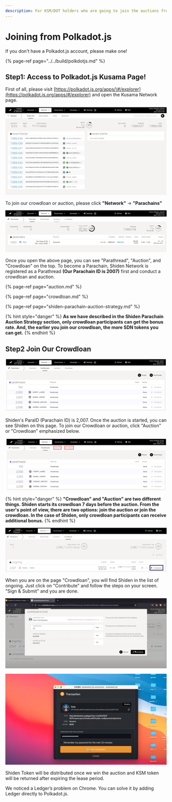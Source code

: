 ```yaml
---
description: For KSM/DOT holders who are going to join the auctions from Polkadot.js
---
```


# Joining from Polkadot.js

If you don't have a Polkadot.js account, please make one!

{% page-ref page="../../build/polkdotjs.md" %}

## Step1: Access to Polkadot.js Kusama Page!

First of all, please visit [https://polkadot.js.org/apps/\#/explorer](https://polkadot.js.org/apps/#/explorer) and open the Kusama Network page. 

![](../../.gitbook/assets/screen-shot-2021-05-29-at-0.35.30.png)

To join our crowdloan or auction, please click **"Network"** → **"Parachains"**

![](../../.gitbook/assets/screen-shot-2021-05-29-at-0.36.48.png)

Once you open the above page, you can see "Parathread",  "Auction", and  "Crowdloan" on the  top. To become a Parachain, Shiden Network is registered as a Parathread **\(Our Parachain ID is 2007\)** first and conduct a crowdloan and auction. 

{% page-ref page="auction.md" %}

{% page-ref page="crowdloan.md" %}

{% page-ref page="shiden-parachain-auction-strategy.md" %}

{% hint style="danger" %}
**As we have described in the Shiden Parachain Auction Strategy section, only crowdloan participants can get the bonus rate. And, the earlier you join our crowdloan, the more SDN tokens you can get.**
{% endhint %}

## Step2 Join Our Crowdloan

![](../../.gitbook/assets/screen-shot-2021-06-01-at-11.18.59.png)

Shiden's ParaID  \(Parachain ID\) is 2,007. Once the auction is started, you can see Shiden on this page. To join our Crowdloan or auction,  click "Auction" or "Crowdloan" emphasized below.

![](../../.gitbook/assets/screen-shot-2021-06-01-at-11.26.35.png)

{% hint style="danger" %}
**"Crowdloan" and "Auction" are two different things. Shiden starts its crowdloan 7 days before the auction. From the user's point of view, there are two options: join the auction or join the crowdloan.  In the case of Shiden, only crowdloan participants can receive additional bonus.**
{% endhint %}

![](../../.gitbook/assets/02%20%282%29.png)

When you are on the page "Crowdloan", you will find Shiden in the list of ongoing. Just click on "Contribute" and follow the steps on your screen. "Sign & Submit" and you are done.

![](../../.gitbook/assets/1_xq-h-vml0owof4ibcqqsua.png)

![](../../.gitbook/assets/1_alwavfor_ymoguqaeju6qa.png)

Shiden Token will be distributed once we win the auction and KSM token will be returned after expiring the lease period.

We noticed a Ledger’s problem on Chrome. You can solve it by adding Ledger directly to Polkadot.js.

